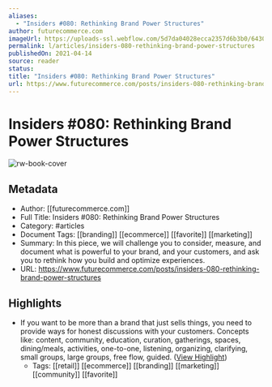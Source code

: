 ```yaml
---
aliases:
  - "Insiders #080: Rethinking Brand Power Structures"
author: futurecommerce.com
imageUrl: https://uploads-ssl.webflow.com/5d7da04028ecca2357d6b3b0/6430df148b0b8b7da3adc636_2.png
permalink: l/articles/insiders-080-rethinking-brand-power-structures
publishedOn: 2021-04-14
source: reader
status: 
title: "Insiders #080: Rethinking Brand Power Structures"
url: https://www.futurecommerce.com/posts/insiders-080-rethinking-brand-power-structures
---
```

# Insiders #080: Rethinking Brand Power Structures

![rw-book-cover](https://uploads-ssl.webflow.com/5d7da04028ecca2357d6b3b0/6430df148b0b8b7da3adc636_2.png)

## Metadata

- Author: [[futurecommerce.com]]
- Full Title: Insiders #080: Rethinking Brand Power Structures
- Category: #articles
- Document Tags: [[branding]] [[ecommerce]] [[favorite]] [[marketing]]
- Summary: In this piece, we will challenge you to consider, measure, and document what is powerful to your brand, and your customers, and ask you to rethink how you build and optimize experiences.
- URL: https://www.futurecommerce.com/posts/insiders-080-rethinking-brand-power-structures

## Highlights

- If you want to be more than a brand that just sells things, you need to provide ways for honest discussions with your customers. Concepts like: content, community, education, curation, gatherings, spaces, dining/meals, activities, one-to-one, listening, organizing, clarifying, small groups, large groups, free flow, guided. ([View Highlight](https://read.readwise.io/read/01h52e9gzphyvyvwydn4av1rtd))
    - Tags: [[retail]] [[ecommerce]] [[branding]] [[marketing]] [[community]] [[favorite]]
